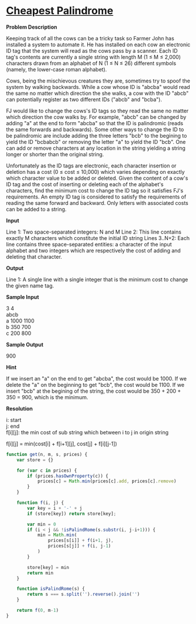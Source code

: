 # [Cheapest Palindrome](http://poj.org/problem?id=3280)

**Problem Description**

Keeping track of all the cows can be a tricky task so Farmer John has installed a system to automate it. He has installed on each cow an electronic ID tag that the system will read as the cows pass by a scanner. Each ID tag's contents are currently a single string with length M (1 ≤ M ≤ 2,000) characters drawn from an alphabet of N (1 ≤ N ≤ 26) different symbols (namely, the lower-case roman alphabet).

Cows, being the mischievous creatures they are, sometimes try to spoof the system by walking backwards. While a cow whose ID is "abcba" would read the same no matter which direction the she walks, a cow with the ID "abcb" can potentially register as two different IDs ("abcb" and "bcba").

FJ would like to change the cows's ID tags so they read the same no matter which direction the cow walks by. For example, "abcb" can be changed by adding "a" at the end to form "abcba" so that the ID is palindromic (reads the same forwards and backwards). Some other ways to change the ID to be palindromic are include adding the three letters "bcb" to the begining to yield the ID "bcbabcb" or removing the letter "a" to yield the ID "bcb". One can add or remove characters at any location in the string yielding a string longer or shorter than the original string.

Unfortunately as the ID tags are electronic, each character insertion or deletion has a cost (0 ≤ cost ≤ 10,000) which varies depending on exactly which character value to be added or deleted. Given the content of a cow's ID tag and the cost of inserting or deleting each of the alphabet's characters, find the minimum cost to change the ID tag so it satisfies FJ's requirements. An empty ID tag is considered to satisfy the requirements of reading the same forward and backward. Only letters with associated costs can be added to a string.

**Input**

Line 1: Two space-separated integers: N and M 
Line 2: This line contains exactly M characters which constitute the initial ID string 
Lines 3..N+2: Each line contains three space-separated entities: a character of the input alphabet and two integers which are respectively the cost of adding and deleting that character.

**Output**

Line 1: A single line with a single integer that is the minimum cost to change the given name tag.

**Sample Input**

3 4 <br>
abcb <br>
a 1000 1100 <br>
b 350 700 <br>
c 200 800 <br>

**Sample Output**

900<br>

**Hint**

If we insert an "a" on the end to get "abcba", the cost would be 1000. If we delete the "a" on the beginning to get "bcb", the cost would be 1100. If we insert "bcb" at the begining of the string, the cost would be 350 + 200 + 350 = 900, which is the minimum.

**Resolution**

i: start <br>
j: end <br>
f[i][j]: the min cost of sub string which between i to j in origin string


f[i][j] = min(cost[i] + f[i+1][j], cost[j] + f[i][j-1])

```js
function get(n, m, s, prices) {
    var store = {}

    for (var c in prices) {
        if (prices.hasOwnProperty(c)) {
            prices[c] = Math.min(prices[c].add, prices[c].remove)
        }
    }

    function f(i, j) {
        var key = i + '-' + j
        if (store[key]) return store[key];

        var min = 0
        if (i < j && !isPalindRome(s.substr(i, j-i+1))) {
            min = Math.min(
                prices[s[i]] + f(i+1, j),
                prices[s[j]] + f(i, j-1)
            )
        }

        store[key] = min
        return min
    }

    function isPalindRome(s) {
        return s === s.split('').reverse().join('')
    }

    return f(0, m-1)
}
```